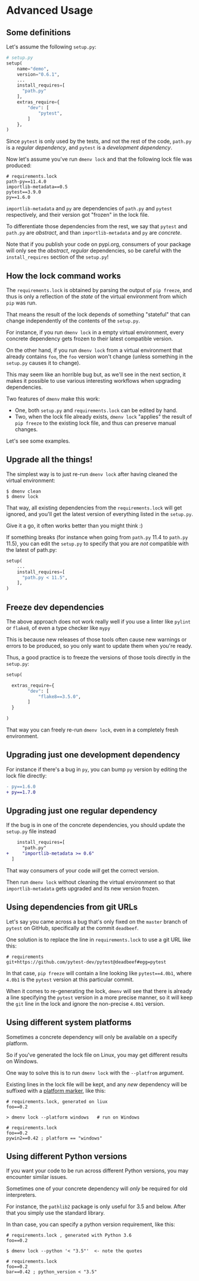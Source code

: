 # Advanced Usage

## Some definitions

Let's assume the following `setup.py`:

```python
# setup.py
setup(
    name="demo",
    version="0.6.1",
    ...
    install_requires=[
      "path.py"
    ],
    extras_require={
        "dev": [
            "pytest",
        ]
    },
)
```

Since `pytest` is only used by the tests, and not the rest of the code,
`path.py` is a *regular dependency*, and `pytest` is a *development
dependency*.

Now let's assume you've run `dmenv lock` and that the following lock file was produced:

```text
# requirements.lock
path-py==11.4.0
importlib-metadata==0.5
pytest==3.9.0
py==1.6.0
```

`importlib-metadata` and `py` are dependencies of `path.py` and `pytest`
respectively, and their version got "frozen" in the lock file.

To differentiate those dependencies from the rest, we say that `pytest` and
`path.py` are *abstract*, and than `importlib-metadata` and `py` are
*concrete*.

Note that if you publish your code on pypi.org, consumers of your package will
only see the *abstract*, *regular* dependencies, so be careful with the
`install_requires` section of the `setup.py`!

## How the lock command works

The `requirements.lock` is obtained by parsing the output of `pip freeze`,
and thus is only a reflection of the *state* of the virtual environment from which `pip`
was run.

That means the result of the lock depends of something
"stateful" that can change independently of the contents of the `setup.py`.

For instance, if you run `dmenv lock` in a empty virtual environment, every concrete
dependency gets frozen to their latest compatible version.

On the other hand, if you run `dmenv lock` from a virtual environment that already
contains `foo`, the `foo` version won't change (unless something in the
`setup.py` causes it to change).

This may seem like an horrible bug but, as we'll see in the next section,
it makes it possible to use various interesting workflows when upgrading
dependencies.

Two features of `dmenv` make this work:

* One, both `setup.py` and `requirements.lock` can be edited by hand.
* Two, when the lock file already exists, `dmenv lock` "applies" the result of `pip freeze`
  to the existing lock file, and thus can preserve manual changes.

Let's see some examples.


## Upgrade all the things!

The simplest way is to just re-run `dmenv lock` after having cleaned the virtual environment:

```
$ dmenv clean
$ dmenv lock
```

That way, all existing dependencies from the `requirements.lock` will get
ignored, and you'll get the latest version of everything listed in the
`setup.py`.

Give it a go, it often works better than you might think :)

If something breaks (for instance when going from `path.py` 11.4 to `path.py`
11.5), you can edit the `setup.py` to specify that you are *not* compatible
with the latest of path.py:

```python
setup(
    ...
    install_requires=[
      "path.py < 11.5",
    ],
)
```

## Freeze dev dependencies

The above approach does not work really well if you use a linter like `pylint`
or `flake8`, of even a type checker like `mypy`

This is because new releases of those tools often cause new warnings or errors
to be produced, so you only want to update them when you're ready.

Thus, a good practice is to freeze the versions of those tools directly in the
`setup.py`:

```python
setup(

  extras_require={
        "dev": [
            "flake8==3.5.0",
        ]
  }

)
```

That way you can freely re-run `dmenv lock`, even in a completely fresh
environment.


## Upgrading just one development dependency

For instance if there's a bug in `py`, you can bump `py` version by editing the
lock file directly:

```patch
- py==1.6.0
+ py==1.7.0
```

## Upgrading just one regular dependency

If the bug is in one of the concrete dependencies, you should update the `setup.py` file instead

```patch
    install_requires=[
      "path.py"
+     "importlib-metadata >= 0.6"
  ]
```

That way consumers of your code *will* get the correct version.

Then run `dmenv lock` without cleaning the virtual environment so that
`importlib-metadata` gets upgraded and its new version frozen.


## Using dependencies from git URLs

Let's say you came across a bug that's only fixed on the `master` branch of
`pytest` on GitHub, specifically at the commit `deadbeef`.

One solution is to replace the line in `requirements.lock` to use a git URL
like this:

```text
# requirements
git+https://github.com/pytest-dev/pytest@deadbeef#egg=pytest
```

In that case, `pip freeze` will contain a line looking like `pytest==4.0b1`, where `4.0b1`
is the `pytest` version at this particular commit.

When it comes to re-generating the lock, `dmenv` will see that there is already a line
specifying the `pytest` version in a more precise manner, so it will keep the `git` line
in the lock and ignore the non-precise `4.0b1` version.


## Using different system platforms

Sometimes a concrete dependency will only be available on a specify platform.

So if you've generated the lock file on Linux, you may get different results on Windows.

One way to solve this is to run `dmenv lock` with the `--platfrom` argument.

Existing lines in the lock file will be kept, and any *new* dependency will be suffixed
with a [platform marker](https://www.python.org/dev/peps/pep-0508/), like this:

```text
# requirements.lock, generated on liux
foo==0.2

> dmenv lock --platform windows   # run on Windows

# requirements.lock
foo==0.2
pywin2==0.42 ; platform == "windows"
```

## Using different Python versions

If you want your code to be run across different Python versions, you may encounter similar issues.

Sometimes one of your concrete dependency will *only* be required for old interpreters.

For instance, the `pathlib2` package is only useful for 3.5 and below. After
that you simply use the standard library.

In than case, you can specify a python version requirement, like this:

```text
# requirements.lock , generated with Python 3.6
foo==0.2

$ dmenv lock --python '< "3.5"'  <- note the quotes

# requirements.lock
foo==0.2
bar==0.42 ; python_version < "3.5"
```
